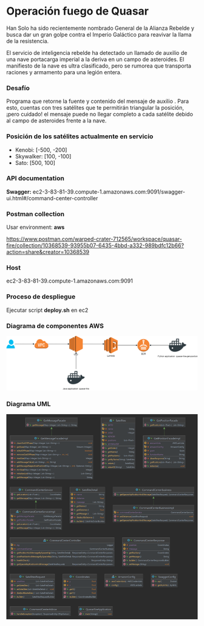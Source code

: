 # Operación fuego de Quasar #

Han Solo ha sido recientemente nombrado General de la Alianza
Rebelde y busca dar un gran golpe contra el Imperio Galáctico para
reavivar la llama de la resistencia.

El servicio de inteligencia rebelde ha detectado un llamado de auxilio de
una nave portacarga imperial a la deriva en un campo de asteroides. El
manifiesto de la nave es ultra clasificado, pero se rumorea que
transporta raciones y armamento para una legión entera.

### Desafío ###

Programa que retorne la fuente y contenido del mensaje de auxilio . Para esto, cuentas con tres satélites que te permitirán triangular la posición, ¡pero cuidado! el mensaje puede no llegar completo a cada satélite debido al campo de asteroides frente a la nave.

### Posición de los satélites actualmente en servicio ###

* Kenobi: [-500, -200]
* Skywalker: [100, -100]
* Sato: [500, 100]

### API documentation ###
**Swagger:**
ec2-3-83-81-39.compute-1.amazonaws.com:9091/swagger-ui.html#/command-center-controller

### Postman collection ###
Usar environment: **aws**

https://www.postman.com/warped-crater-712565/workspace/quasar-fire/collection/10368539-93955b07-6435-4bbd-a332-989bdfc12b66?action=share&creator=10368539

### Host ###
ec2-3-83-81-39.compute-1.amazonaws.com:9091

### Proceso de despliegue ###

Ejecutar script **deploy.sh** en ec2

### Diagrama de componentes AWS ###

![](src\main\resources\doc\quasar-fire-aws.drawio.png "AWS diagram components")

### Diagrama UML ###
![](src\main\resources\doc\uml-quasarfire.png "UML diagram application")